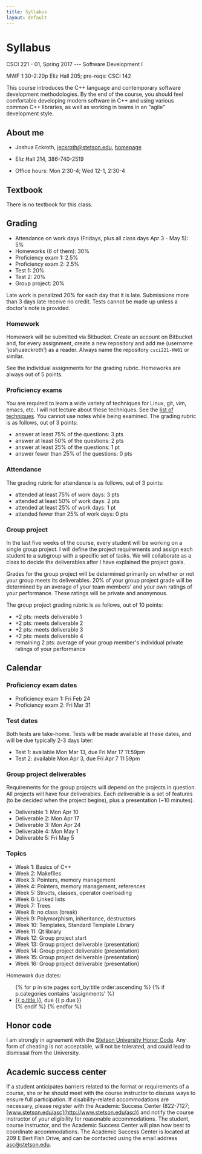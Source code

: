 ```yaml
---
title: Syllabus
layout: default
---
```


# Syllabus

CSCI 221 - 01, Spring 2017 --- Software Development I

MWF 1:30-2:20p Eliz Hall 205; pre-reqs: CSCI 142

This course introduces the C++ language and contemporary software development methodologies. By the end of the course, you should feel comfortable developing modern software in C++ and using various common C++ libraries, as well as working in teams in an "agile" development style.

## About me

- Joshua Eckroth, [jeckroth@stetson.edu](mailto:jeckroth@stetson.edu), [homepage](http://www2.stetson.edu/~jeckroth/)

- Eliz Hall 214, 386-740-2519

- Office hours: Mon 2:30-4; Wed 12-1, 2:30-4

## Textbook

There is no textbook for this class.

## Grading

- Attendance on work days (Fridays, plus all class days Apr 3 - May 5): 5%
- Homeworks (6 of them): 30%
- Proficiency exam 1: 2.5%
- Proficiency exam 2: 2.5%
- Test 1: 20%
- Test 2: 20%
- Group project: 20%

Late work is penalized 20% for each day that it is late. Submissions
more than 3 days late receive no credit. Tests cannot be made up
unless a doctor's note is provided.

### Homework

Homework will be submitted via Bitbucket. Create an account on Bitbucket and, for every assignment, create a new repository and add me (username 'joshuaeckroth') as a reader. Always name the repository `csci221-HW01` or similar.

See the individual assignments for the grading rubric. Homeworks are always out of 5 points.

### Proficiency exams

You are required to learn a wide variety of techniques for Linux, git, vim, emacs, etc. I will not lecture about these techniques. See the [list of techniques](/guide/proficiency-exams.html). You cannot use notes while being examined. The grading rubric is as follows, out of 3 points:

- answer at least 75% of the questions: 3 pts
- answer at least 50% of the questions: 2 pts
- answer at least 25% of the questions: 1 pt
- answer fewer than 25% of the questions: 0 pts

### Attendance

The grading rubric for attendance is as follows, out of 3 points:

- attended at least 75% of work days: 3 pts
- attended at least 50% of work days: 2 pts
- attended at least 25% of work days: 1 pt
- attended fewer than 25% of work days: 0 pts

### Group project

In the last five weeks of the course, every student will be working on a single group project. I will define the project requirements and assign each student to a subgroup with a specific set of tasks. We will collaborate as a class to decide the deliverables after I have explained the project goals.

Grades for the group project will be determined primarily on whether or not your group meets its deliverables. 20% of your group project grade will be determined by an average of your team members' and your own ratings of your performance. These ratings will be private and anonymous.

The group project grading rubric is as follows, out of 10 points:

- +2 pts: meets deliverable 1
- +2 pts: meets deliverable 2
- +2 pts: meets deliverable 3
- +2 pts: meets deliverable 4
- remaining 2 pts: average of your group member's individual private ratings of your performance

## Calendar

### Proficiency exam dates

- Proficiency exam 1: Fri Feb 24
- Proficiency exam 2: Fri Mar 31

### Test dates

Both tests are take-home. Tests will be made available at these dates, and will be due typically 2-3 days later:

- Test 1: available Mon Mar 13, due Fri Mar 17 11:59pm
- Test 2: available Mon Apr 3, due Fri Apr 7 11:59pm

### Group project deliverables

Requirements for the group projects will depend on the projects in question. All projects will have four deliverables. Each deliverable is a set of features (to be decided when the project begins), plus a presentation (~10 minutes).

- Deliverable 1: Mon Apr 10
- Deliverable 2: Mon Apr 17
- Deliverable 3: Mon Apr 24
- Deliverable 4: Mon May 1
- Deliverable 5: Fri May 5

### Topics

- Week 1: Basics of C++
- Week 2: Makefiles
- Week 3: Pointers, memory management
- Week 4: Pointers, memory management, references
- Week 5: Structs, classes, operator overloading
- Week 6: Linked lists
- Week 7: Trees
- Week 8: no class (break)
- Week 9: Polymorphism, inheritance, destructors
- Week 10: Templates, Standard Template Library
- Week 11: Qt library
- Week 12: Group project start
- Week 13: Group project deliverable (presentation)
- Week 14: Group project deliverable (presentation)
- Week 15: Group project deliverable (presentation)
- Week 16: Group project deliverable (presentation)

Homework due dates:

<ul>
{% for p in site.pages sort_by:title order:ascending %}
{% if p.categories contains 'assignments' %}
<li>
<a href="{{ p.url }}">{{ p.title }}</a>, due {{ p.due }}
</li>
{% endif %}
{% endfor %}
</ul>

## Honor code

I am strongly in agreement with the
[Stetson University Honor Code](http://www.stetson.edu/other/honor-system/). Any
form of cheating is not acceptable, will not be tolerated, and could
lead to dismissal from the University.

## Academic success center

If a student anticipates barriers related to the format or
requirements of a course, she or he should meet with the course
instructor to discuss ways to ensure full participation. If
disability-related accommodations are necessary, please register with
the Academic Success Center (822-7127;
[www.stetson.edu/asc](http://www.stetson.edu/asc)) and notify the
course instructor of your eligibility for reasonable
accommodations. The student, course instructor, and the Academic
Success Center will plan how best to coordinate accommodations. The
Academic Success Center is located at 209 E Bert Fish Drive, and can
be contacted using the email address
[asc@stetson.edu](mailto:asc@stetson.edu).
